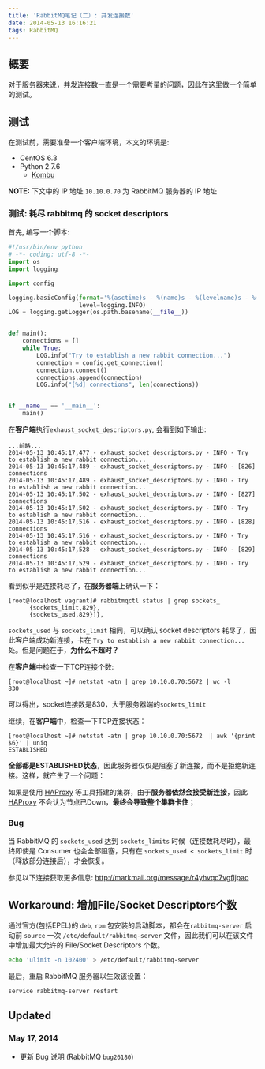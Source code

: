 ```yaml
---
title: 'RabbitMQ笔记（二）: 并发连接数'
date: 2014-05-13 16:16:21
tags: RabbitMQ
---
```


## 概要

对于服务器来说，并发连接数一直是一个需要考量的问题，因此在这里做一个简单的测试。

## 测试

在测试前，需要准备一个客户端环境，本文的环境是:

- CentOS 6.3
- Python 2.7.6
  - [Kombu]

[Kombu]: http://kombu.readthedocs.org/

**NOTE:** 下文中的 IP 地址 `10.10.0.70` 为 RabbitMQ 服务器的 IP 地址

### 测试: 耗尽 rabbitmq 的 socket descriptors

首先, 编写一个脚本:

``` python exhaust_socket_descriptors.py
#!/usr/bin/env python
# -*- coding: utf-8 -*-
import os
import logging

import config

logging.basicConfig(format='%(asctime)s - %(name)s - %(levelname)s - %(message)s',
                    level=logging.INFO)
LOG = logging.getLogger(os.path.basename(__file__))


def main():
    connections = []
    while True:
        LOG.info("Try to establish a new rabbit connection...")
        connection = config.get_connection()
        connection.connect()
        connections.append(connection)
        LOG.info("[%d] connections", len(connections))


if __name__ == '__main__':
    main()
```

在**客户端**执行`exhaust_socket_descriptors.py`, 会看到如下输出:

```
...前略...
2014-05-13 10:45:17,477 - exhaust_socket_descriptors.py - INFO - Try to establish a new rabbit connection...
2014-05-13 10:45:17,489 - exhaust_socket_descriptors.py - INFO - [826] connections
2014-05-13 10:45:17,489 - exhaust_socket_descriptors.py - INFO - Try to establish a new rabbit connection...
2014-05-13 10:45:17,502 - exhaust_socket_descriptors.py - INFO - [827] connections
2014-05-13 10:45:17,502 - exhaust_socket_descriptors.py - INFO - Try to establish a new rabbit connection...
2014-05-13 10:45:17,516 - exhaust_socket_descriptors.py - INFO - [828] connections
2014-05-13 10:45:17,516 - exhaust_socket_descriptors.py - INFO - Try to establish a new rabbit connection...
2014-05-13 10:45:17,528 - exhaust_socket_descriptors.py - INFO - [829] connections
2014-05-13 10:45:17,529 - exhaust_socket_descriptors.py - INFO - Try to establish a new rabbit connection...
```

看到似乎是连接耗尽了，在**服务器端**上确认一下：

```
[root@localhost vagrant]# rabbitmqctl status | grep sockets_
      {sockets_limit,829},
      {sockets_used,829}]},
```

`sockets_used` 与 `sockets_limit` 相同，可以确认 socket descriptors 耗尽了，因此客户端成功新连接，卡在
`Try to establish a new rabbit connection...` 处。但是问题在于，**为什么不超时？**

在**客户端**中检查一下TCP连接个数:

```
[root@localhost ~]# netstat -atn | grep 10.10.0.70:5672 | wc -l
830
```

可以得出，socket连接数是830，大于服务器端的`sockets_limit`

继续，在**客户端**中，检查一下TCP连接状态：

```
[root@localhost ~]# netstat -atn | grep 10.10.0.70:5672  | awk '{print $6}' | uniq
ESTABLISHED
```

**全部都是ESTABLISHED状态**，因此服务器仅仅是阻塞了新连接，而不是拒绝新连接。这样，就产生了一个问题：

如果是使用 [HAProxy] 等工具搭建的集群，由于**服务器依然会接受新连接**，因此 [HAProxy] 不会认为节点已Down，**最终会导致整个集群卡住**；

[HAProxy]: http://clusterlabs.org/

### Bug ###

当 RabbitMQ 的 `sockets_used` 达到 `sockets_limits` 时候（连接数耗尽时），最终即使是 Consumer
也会全部阻塞，只有在 `sockets_used < sockets_limit` 时（释放部分连接后），才会恢复。

参见以下连接获取更多信息: http://markmail.org/message/r4yhvqc7vgfljpao


## Workaround: 增加File/Socket Descriptors个数

通过官方(包括EPEL)的 `deb`, `rpm` 包安装的启动脚本，都会在`rabbitmq-server`
启动前 `source` 一次 `/etc/default/rabbitmq-server` 文件，因此我们可以在该文件中增加最大允许的
File/Socket Descriptors 个数。

``` bash
echo 'ulimit -n 102400' > /etc/default/rabbitmq-server
```

最后，重启 RabbitMQ 服务器以生效该设置：

``` bash
service rabbitmq-server restart
```

## Updated

### May 17, 2014

- 更新 Bug 说明 (RabbitMQ `bug26180`)
